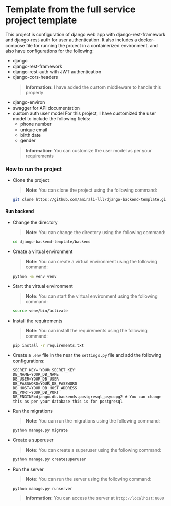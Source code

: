 # Template from the full service project template
This project is configuration of django web app with django-rest-framework and django-rest-auth for user authentication. It also includes a docker-compose file for running the project in a containerized environment.
and also have configurations for the following:
- django
- django-rest-framework
- django-rest-auth with JWT authentication
- django-cors-headers 
    > **Information:** I have added the custom middleware to handle this properly
- django-environ
- swagger for API documentation
- custom auth user model
    For this project, I have customized the user model to include the following fields:
    - phone number
    - unique email
    - birth date
    - gender
    > **Information:** You can customize the user model as per your requirements

### How to run the project
- Clone the project
    > **Note:** You can clone the project using the following command:
    ```bash
    git clone https://github.com/amirali-lll/django-backend-template.git
    ```
#### Run backend
- Change the directory
    > **Note:** You can change the directory using the following command:
    ```bash
    cd django-backend-template/backend
    ```
- Create a virtual environment
    > **Note:** You can create a virtual environment using the following command:
    ```bash
    python -m venv venv
    ```
- Start the virtual environment
    > **Note:** You can start the virtual environment using the following command:
    ```bash
    source venv/bin/activate
    ```
- Install the requirements
    > **Note:** You can install the requirements using the following command:
    ```bash
    pip install -r requirements.txt
    ```
- Create a `.env` file in the near the `settings.py` file and add the following configurations:
    ```env
    SECRET_KEY='YOUR_SECRET_KEY'
    DB_NAME=YOUR_DB_NAME
    DB_USER=YOUR_DB_USER
    DB_PASSWORD=YOUR_DB_PASSWORD
    DB_HOST=YOUR_DB_HOST_ADDRESS
    DB_PORT=YOUR_DB_PORT
    DB_ENGINE=django.db.backends.postgresql_psycopg2 # You can change this as per your database this is for postgresql
    ```
- Run the migrations
    > **Note:** You can run the migrations using the following command:
    ```bash
    python manage.py migrate
    ```

- Create a superuser
    > **Note:** You can create a superuser using the following command:
    ```bash
    python manage.py createsuperuser
    ```

- Run the server
    > **Note:** You can run the server using the following command:
    ```bash
    python manage.py runserver
    ```
    > **Information:** You can access the server at `http://localhost:8000`






